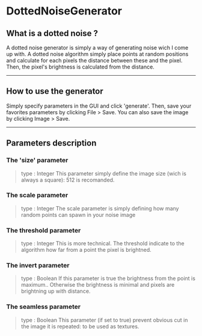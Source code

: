 # DottedNoiseGenerator

## What is a dotted noise ?
A dotted noise generator is simply a way of generating noise wich I come up with. A dotted noise algorithm simply place points at random positions and calculate for each pixels the distance between these and the pixel. Then, the pixel's brightness is calculated from the distance.

---

## How to use the generator
Simply specify parameters in the GUI and click 'generate'. Then, save your favorites parameters by clicking File > Save. You can also save the image by clicking Image > Save.

---

## Parameters description
### The 'size' parameter
> type : Integer
This parameter simply define the image size (wich is always a square): 512 is recomanded.

### The **scale** parameter
> type : Integer
The scale parameter is simply defining how many random points can spawn in your noise image

### The **threshold** parameter
> type : Integer
This is more technical. The threshold indicate to the algorithm how far from a point the pixel is brightned.

### The **invert** parameter
> type : Boolean
If this parameter is true the brightness from the point is maximum.. Otherwise the brightness is minimal and pixels are brightning up with distance.

### The **seamless** parameter
> type : Boolean
This parameter (if set to true) prevent obvious cut in the image it is repeated: to be used as textures.